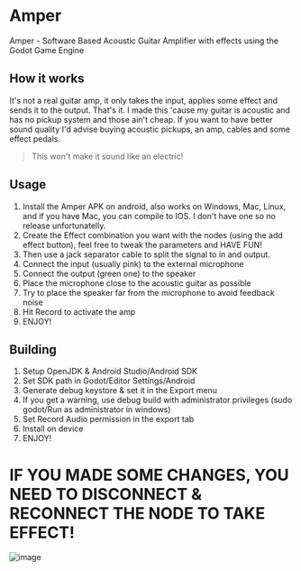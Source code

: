 # Amper
 Amper - Software Based Acoustic Guitar Amplifier with effects using the Godot Game Engine

## How it works
It's not a real guitar amp, it only takes the input, applies some effect and sends it to the output. That's it.
I made this 'cause my guitar is acoustic and has no pickup system and those ain't cheap.
If you want to have better sound quality I'd advise buying acoustic pickups, an amp, cables and some effect pedals.
> This won't make it sound like an electric!

## Usage
1. Install the Amper APK on android, also works on Windows, Mac, Linux, and if you have Mac, you can compile to IOS. I don't have one so no release unfortunatelly.
2. Create the Effect combination you want with the nodes (using the add effect button), feel free to tweak the parameters and HAVE FUN!
3. Then use a jack separator cable to split the signal to in and output.
4. Connect the input (usually pink) to the external microphone
5. Connect the output (green one) to the speaker
6. Place the microphone close to the acoustic guitar as possible
7. Try to place the speaker far from the microphone to avoid feedback noise
8. Hit Record to activate the amp
9. ENJOY!

## Building
1. Setup OpenJDK & Android Studio/Android SDK
2. Set SDK path in Godot/Editor Settings/Android
3. Generate debug keystore & set it in the Export menu
4. If you get a warning, use debug build with administrator privileges (sudo godot/Run as administrator in windows)
5. Set Record Audio permission in the export tab
6. Install on device
7. ENJOY!

# IF YOU MADE SOME CHANGES, YOU NEED TO DISCONNECT & RECONNECT THE NODE TO TAKE EFFECT!
   
![image](https://github.com/ehlkristofhenrik/Amper/assets/39805780/d36e33ba-34f4-430f-a9bb-c6ab96f350ae)
